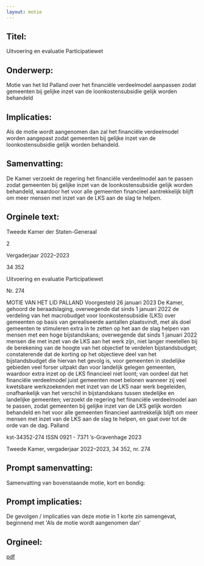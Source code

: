 ```yaml
---
layout: motie
---
```

## Titel:
Uitvoering en evaluatie Participatiewet
## Onderwerp:
Motie van het lid Palland over het financiële verdeelmodel aanpassen zodat gemeenten bij gelijke inzet van de loonkostensubsidie gelijk worden behandeld
## Implicaties:

Als de motie wordt aangenomen dan zal het financiële verdeelmodel worden aangepast zodat gemeenten bij gelijke inzet van de loonkostensubsidie gelijk worden behandeld.
## Samenvatting:

De Kamer verzoekt de regering het financiële verdeelmodel aan te passen zodat gemeenten bij gelijke inzet van de loonkostensubsidie gelijk worden behandeld, waardoor het voor alle gemeenten financieel aantrekkelijk blijft om meer mensen met inzet van de LKS aan de slag te helpen.
## Orginele text:


Tweede Kamer der Staten-Generaal

2

Vergaderjaar 2022–2023

34 352

Uitvoering en evaluatie Participatiewet

Nr. 274

MOTIE VAN HET LID PALLAND
Voorgesteld 26 januari 2023
De Kamer,
gehoord de beraadslaging,
overwegende dat sinds 1 januari 2022 de verdeling van het macrobudget
voor loonkostensubsidie (LKS) over gemeenten op basis van gerealiseerde aantallen plaatsvindt, met als doel gemeenten te stimuleren extra
in te zetten op het aan de slag helpen van mensen met een hoge
bijstandskans;
overwegende dat sinds 1 januari 2022 mensen die met inzet van de LKS
aan het werk zijn, niet langer meetellen bij de berekening van de hoogte
van het objectief te verdelen bijstandsbudget;
constaterende dat de korting op het objectieve deel van het bijstandsbudget die hiervan het gevolg is, voor gemeenten in stedelijke gebieden
veel forser uitpakt dan voor landelijk gelegen gemeenten, waardoor extra
inzet op de LKS financieel niet loont;
van oordeel dat het financiële verdeelmodel juist gemeenten moet
belonen wanneer zij veel kwetsbare werkzoekenden met inzet van de LKS
naar werk begeleiden, onafhankelijk van het verschil in bijstandskans
tussen stedelijke en landelijke gemeenten;
verzoekt de regering het financiële verdeelmodel aan te passen, zodat
gemeenten bij gelijke inzet van de LKS gelijk worden behandeld en het
voor alle gemeenten financieel aantrekkelijk blijft om meer mensen met
inzet van de LKS aan de slag te helpen,
en gaat over tot de orde van de dag.
Palland

kst-34352-274
ISSN 0921 - 7371
’s-Gravenhage 2023

Tweede Kamer, vergaderjaar 2022–2023, 34 352, nr. 274


## Prompt samenvatting:
Samenvatting van bovenstaande motie, kort en bondig:


## Prompt implicaties:
De gevolgen / implicaties van deze motie in 1 korte zin samengevat, beginnend met 'Als de motie wordt aangenomen dan' 

## Orgineel:
[pdf](https://gegevensmagazijn.tweedekamer.nl/OData/v4/2.0/Document(d15e84c9-5e61-4697-83ae-935973ad6e23)/resource)
